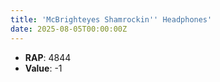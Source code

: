 ```yaml
---
title: 'McBrighteyes Shamrockin'' Headphones'
date: 2025-08-05T00:00:00Z
---
```

- **RAP**: 4844
- **Value**: -1
